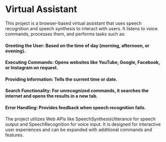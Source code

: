 # Virtual Assistant

This project is a browser-based virtual assistant that uses speech recognition and speech synthesis to interact with users. It listens to voice commands, processes them, and performs tasks such as:

#### Greeting the User: Based on the time of day (morning, afternoon, or evening).

#### Executing Commands: Opens websites like YouTube, Google, Facebook, or Instagram on request.

#### Providing Information: Tells the current time or date.

#### Search Functionality: For unrecognized commands, it searches the internet and opens the results in a new tab.

#### Error Handling: Provides feedback when speech recognition fails.

The project utilizes Web APIs like SpeechSynthesisUtterance for speech output and SpeechRecognition for voice input. It is designed for interactive user experiences and can be expanded with additional commands and features.
